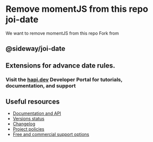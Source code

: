 # Remove momentJS from this repo joi-date

We want to remove momentJS from this repo
Fork from

## @sideway/joi-date

## Extensions for advance date rules.

### Visit the [hapi.dev](https://hapi.dev) Developer Portal for tutorials, documentation, and support

## Useful resources

- [Documentation and API](https://hapi.dev/family/joi-date/)
- [Versions status](https://hapi.dev/resources/status/#joi-date)
- [Changelog](https://hapi.dev/family/joi-date/changelog/)
- [Project policies](https://hapi.dev/policies/)
- [Free and commercial support options](https://hapi.dev/support/)

